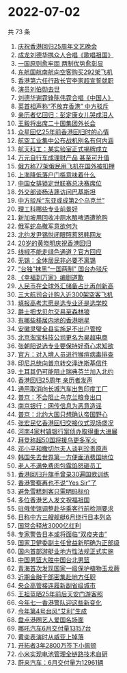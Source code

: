 # 2022-07-02

  共 73 条

  <!-- BEGIN -->
  <!-- 最后更新时间 Sat Jul 02 2022 07:35:15 GMT+0800 (China Standard Time) -->
  1. [庆祝香港回归25周年文艺晚会](https://www.toutiao.com/amos_land_page/?category_name=topic_innerflow&event_type=hot_board&log_pb=%7B%22category_name%22%3A%22topic_innerflow%22%2C%22cluster_type%22%3A%222%22%2C%22enter_from%22%3A%22click_category%22%2C%22entrance_hotspot%22%3A%22outside%22%2C%22event_type%22%3A%22hot_board%22%2C%22hot_board_cluster_id%22%3A%227115034932719648768%22%2C%22hot_board_impr_id%22%3A%2220220702005834010212172157264C9878%22%2C%22jump_page%22%3A%22hot_board_page%22%2C%22location%22%3A%22news_hot_card%22%2C%22page_location%22%3A%22hot_board_page%22%2C%22rank%22%3A%221%22%2C%22source%22%3A%22trending_tab%22%2C%22style_id%22%3A%2240132%22%2C%22title%22%3A%22%E5%BA%86%E7%A5%9D%E9%A6%99%E6%B8%AF%E5%9B%9E%E5%BD%9225%E5%91%A8%E5%B9%B4%E6%96%87%E8%89%BA%E6%99%9A%E4%BC%9A%22%7D&rank=1&style_id=40132&topic_id=7115034932719648768)
1. [成龙刘德华携众人合唱《歌唱祖国》](https://www.toutiao.com/amos_land_page/?category_name=topic_innerflow&event_type=hot_board&log_pb=%7B%22category_name%22%3A%22topic_innerflow%22%2C%22cluster_type%22%3A%225%22%2C%22enter_from%22%3A%22click_category%22%2C%22entrance_hotspot%22%3A%22outside%22%2C%22event_type%22%3A%22hot_board%22%2C%22hot_board_cluster_id%22%3A%227115396169194278432%22%2C%22hot_board_impr_id%22%3A%2220220702005834010212172157264C9878%22%2C%22jump_page%22%3A%22hot_board_page%22%2C%22location%22%3A%22news_hot_card%22%2C%22page_location%22%3A%22hot_board_page%22%2C%22rank%22%3A%224%22%2C%22source%22%3A%22trending_tab%22%2C%22style_id%22%3A%2240132%22%2C%22title%22%3A%22%E6%88%90%E9%BE%99%E5%88%98%E5%BE%B7%E5%8D%8E%E6%90%BA%E4%BC%97%E4%BA%BA%E5%90%88%E5%94%B1%E3%80%8A%E6%AD%8C%E5%94%B1%E7%A5%96%E5%9B%BD%E3%80%8B%22%7D&rank=4&style_id=40132&topic_id=7115396169194278432)
1. [一国原则愈牢固 两制优势愈彰显](https://www.toutiao.com/amos_land_page/?category_name=topic_innerflow&event_type=hot_board&log_pb=%7B%22category_name%22%3A%22topic_innerflow%22%2C%22cluster_type%22%3A%222%22%2C%22enter_from%22%3A%22click_category%22%2C%22entrance_hotspot%22%3A%22outside%22%2C%22event_type%22%3A%22hot_board%22%2C%22hot_board_cluster_id%22%3A%227115150961953210408%22%2C%22hot_board_impr_id%22%3A%2220220702005834010212172157264C9878%22%2C%22jump_page%22%3A%22hot_board_page%22%2C%22location%22%3A%22news_hot_card%22%2C%22page_location%22%3A%22hot_board_page%22%2C%22rank%22%3A%223%22%2C%22source%22%3A%22trending_tab%22%2C%22style_id%22%3A%2240132%22%2C%22title%22%3A%22%E4%B8%80%E5%9B%BD%E5%8E%9F%E5%88%99%E6%84%88%E7%89%A2%E5%9B%BA+%E4%B8%A4%E5%88%B6%E4%BC%98%E5%8A%BF%E6%84%88%E5%BD%B0%E6%98%BE%22%7D&rank=3&style_id=40132&topic_id=7115150961953210408)
1. [东航国航南航向空客购买292架飞机](https://www.toutiao.com/amos_land_page/?category_name=topic_innerflow&event_type=hot_board&log_pb=%7B%22category_name%22%3A%22topic_innerflow%22%2C%22cluster_type%22%3A%225%22%2C%22enter_from%22%3A%22click_category%22%2C%22entrance_hotspot%22%3A%22outside%22%2C%22event_type%22%3A%22hot_board%22%2C%22hot_board_cluster_id%22%3A%227115369539071643175%22%2C%22hot_board_impr_id%22%3A%2220220702005834010212172157264C9878%22%2C%22jump_page%22%3A%22hot_board_page%22%2C%22location%22%3A%22news_hot_card%22%2C%22page_location%22%3A%22hot_board_page%22%2C%22rank%22%3A%225%22%2C%22source%22%3A%22trending_tab%22%2C%22style_id%22%3A%2240132%22%2C%22title%22%3A%22%E4%B8%9C%E8%88%AA%E5%9B%BD%E8%88%AA%E5%8D%97%E8%88%AA%E5%90%91%E7%A9%BA%E5%AE%A2%E8%B4%AD%E4%B9%B0292%E6%9E%B6%E9%A3%9E%E6%9C%BA%22%7D&rank=5&style_id=40132&topic_id=7115369539071643175)
1. [香港第六任行政长官李家超宣誓就职](https://www.toutiao.com/amos_land_page/?category_name=topic_innerflow&event_type=hot_board&log_pb=%7B%22category_name%22%3A%22topic_innerflow%22%2C%22cluster_type%22%3A%222%22%2C%22enter_from%22%3A%22click_category%22%2C%22entrance_hotspot%22%3A%22outside%22%2C%22event_type%22%3A%22hot_board%22%2C%22hot_board_cluster_id%22%3A%227115222018865233933%22%2C%22hot_board_impr_id%22%3A%2220220702005834010212172157264C9878%22%2C%22jump_page%22%3A%22hot_board_page%22%2C%22location%22%3A%22news_hot_card%22%2C%22page_location%22%3A%22hot_board_page%22%2C%22rank%22%3A%222%22%2C%22source%22%3A%22trending_tab%22%2C%22style_id%22%3A%2240132%22%2C%22title%22%3A%22%E9%A6%99%E6%B8%AF%E7%AC%AC%E5%85%AD%E4%BB%BB%E8%A1%8C%E6%94%BF%E9%95%BF%E5%AE%98%E6%9D%8E%E5%AE%B6%E8%B6%85%E5%AE%A3%E8%AA%93%E5%B0%B1%E8%81%8C%22%7D&rank=2&style_id=40132&topic_id=7115222018865233933)
1. [演员刘伯勋去世](https://www.toutiao.com/amos_land_page/?category_name=topic_innerflow&event_type=hot_board&log_pb=%7B%22category_name%22%3A%22topic_innerflow%22%2C%22cluster_type%22%3A%220%22%2C%22enter_from%22%3A%22click_category%22%2C%22entrance_hotspot%22%3A%22outside%22%2C%22event_type%22%3A%22hot_board%22%2C%22hot_board_cluster_id%22%3A%227115398940693889038%22%2C%22hot_board_impr_id%22%3A%2220220702005834010212172157264C9878%22%2C%22jump_page%22%3A%22hot_board_page%22%2C%22location%22%3A%22news_hot_card%22%2C%22page_location%22%3A%22hot_board_page%22%2C%22rank%22%3A%227%22%2C%22source%22%3A%22trending_tab%22%2C%22style_id%22%3A%2240132%22%2C%22title%22%3A%22%E6%BC%94%E5%91%98%E5%88%98%E4%BC%AF%E5%8B%8B%E5%8E%BB%E4%B8%96%22%7D&rank=7&style_id=40132&topic_id=7115398940693889038)
1. [刘德华谢霆锋陈伟霆合唱《中国人》](https://www.toutiao.com/amos_land_page/?category_name=topic_innerflow&event_type=hot_board&log_pb=%7B%22category_name%22%3A%22topic_innerflow%22%2C%22cluster_type%22%3A%222%22%2C%22enter_from%22%3A%22click_category%22%2C%22entrance_hotspot%22%3A%22outside%22%2C%22event_type%22%3A%22hot_board%22%2C%22hot_board_cluster_id%22%3A%227115011692928434211%22%2C%22hot_board_impr_id%22%3A%2220220702005834010212172157264C9878%22%2C%22jump_page%22%3A%22hot_board_page%22%2C%22location%22%3A%22news_hot_card%22%2C%22page_location%22%3A%22hot_board_page%22%2C%22rank%22%3A%2211%22%2C%22source%22%3A%22trending_tab%22%2C%22style_id%22%3A%2240132%22%2C%22title%22%3A%22%E5%88%98%E5%BE%B7%E5%8D%8E%E8%B0%A2%E9%9C%86%E9%94%8B%E9%99%88%E4%BC%9F%E9%9C%86%E5%90%88%E5%94%B1%E3%80%8A%E4%B8%AD%E5%9B%BD%E4%BA%BA%E3%80%8B%22%7D&rank=11&style_id=40132&topic_id=7115011692928434211)
1. [英首相声称“不放弃香港” 中方驳斥](https://www.toutiao.com/amos_land_page/?category_name=topic_innerflow&event_type=hot_board&log_pb=%7B%22category_name%22%3A%22topic_innerflow%22%2C%22cluster_type%22%3A%225%22%2C%22enter_from%22%3A%22click_category%22%2C%22entrance_hotspot%22%3A%22outside%22%2C%22event_type%22%3A%22hot_board%22%2C%22hot_board_cluster_id%22%3A%227115315192291921412%22%2C%22hot_board_impr_id%22%3A%2220220702005834010212172157264C9878%22%2C%22jump_page%22%3A%22hot_board_page%22%2C%22location%22%3A%22news_hot_card%22%2C%22page_location%22%3A%22hot_board_page%22%2C%22rank%22%3A%226%22%2C%22source%22%3A%22trending_tab%22%2C%22style_id%22%3A%2240132%22%2C%22title%22%3A%22%E8%8B%B1%E9%A6%96%E7%9B%B8%E5%A3%B0%E7%A7%B0%E2%80%9C%E4%B8%8D%E6%94%BE%E5%BC%83%E9%A6%99%E6%B8%AF%E2%80%9D+%E4%B8%AD%E6%96%B9%E9%A9%B3%E6%96%A5%22%7D&rank=6&style_id=40132&topic_id=7115315192291921412)
1. [亲历者忆回归：彭定康女儿哭成泪人](https://www.toutiao.com/amos_land_page/?category_name=topic_innerflow&event_type=hot_board&log_pb=%7B%22category_name%22%3A%22topic_innerflow%22%2C%22cluster_type%22%3A%221%22%2C%22enter_from%22%3A%22click_category%22%2C%22entrance_hotspot%22%3A%22outside%22%2C%22event_type%22%3A%22hot_board%22%2C%22hot_board_cluster_id%22%3A%227114841257616080926%22%2C%22hot_board_impr_id%22%3A%2220220702005834010212172157264C9878%22%2C%22jump_page%22%3A%22hot_board_page%22%2C%22location%22%3A%22news_hot_card%22%2C%22page_location%22%3A%22hot_board_page%22%2C%22rank%22%3A%2219%22%2C%22source%22%3A%22trending_tab%22%2C%22style_id%22%3A%2240132%22%2C%22title%22%3A%22%E4%BA%B2%E5%8E%86%E8%80%85%E5%BF%86%E5%9B%9E%E5%BD%92%EF%BC%9A%E5%BD%AD%E5%AE%9A%E5%BA%B7%E5%A5%B3%E5%84%BF%E5%93%AD%E6%88%90%E6%B3%AA%E4%BA%BA%22%7D&rank=19&style_id=40132&topic_id=7114841257616080926)
1. [王毅将出席二十国集团外长会](https://www.toutiao.com/amos_land_page/?category_name=topic_innerflow&event_type=hot_board&log_pb=%7B%22category_name%22%3A%22topic_innerflow%22%2C%22cluster_type%22%3A%226%22%2C%22enter_from%22%3A%22click_category%22%2C%22entrance_hotspot%22%3A%22outside%22%2C%22event_type%22%3A%22hot_board%22%2C%22hot_board_cluster_id%22%3A%227115226260732641284%22%2C%22hot_board_impr_id%22%3A%2220220702013829010210025044144EBEAA%22%2C%22jump_page%22%3A%22hot_board_page%22%2C%22location%22%3A%22news_hot_card%22%2C%22page_location%22%3A%22hot_board_page%22%2C%22rank%22%3A%2243%22%2C%22source%22%3A%22trending_tab%22%2C%22style_id%22%3A%2240132%22%2C%22title%22%3A%22%E7%8E%8B%E6%AF%85%E5%B0%86%E5%87%BA%E5%B8%AD%E4%BA%8C%E5%8D%81%E5%9B%BD%E9%9B%86%E5%9B%A2%E5%A4%96%E9%95%BF%E4%BC%9A%22%7D&rank=43&style_id=40132&topic_id=7115226260732641284)
1. [众星回忆25年前香港回归时的心情](https://www.toutiao.com/amos_land_page/?category_name=topic_innerflow&event_type=hot_board&log_pb=%7B%22category_name%22%3A%22topic_innerflow%22%2C%22cluster_type%22%3A%222%22%2C%22enter_from%22%3A%22click_category%22%2C%22entrance_hotspot%22%3A%22outside%22%2C%22event_type%22%3A%22hot_board%22%2C%22hot_board_cluster_id%22%3A%227115033441715879966%22%2C%22hot_board_impr_id%22%3A%2220220702005834010212172157264C9878%22%2C%22jump_page%22%3A%22hot_board_page%22%2C%22location%22%3A%22news_hot_card%22%2C%22page_location%22%3A%22hot_board_page%22%2C%22rank%22%3A%2220%22%2C%22source%22%3A%22trending_tab%22%2C%22style_id%22%3A%2240132%22%2C%22title%22%3A%22%E4%BC%97%E6%98%9F%E5%9B%9E%E5%BF%8625%E5%B9%B4%E5%89%8D%E9%A6%99%E6%B8%AF%E5%9B%9E%E5%BD%92%E6%97%B6%E7%9A%84%E5%BF%83%E6%83%85%22%7D&rank=20&style_id=40132&topic_id=7115033441715879966)
1. [航空工业集中公布战机别名有何内涵](https://www.toutiao.com/amos_land_page/?category_name=topic_innerflow&event_type=hot_board&log_pb=%7B%22category_name%22%3A%22topic_innerflow%22%2C%22cluster_type%22%3A%221%22%2C%22enter_from%22%3A%22click_category%22%2C%22entrance_hotspot%22%3A%22outside%22%2C%22event_type%22%3A%22hot_board%22%2C%22hot_board_cluster_id%22%3A%227114484471067446797%22%2C%22hot_board_impr_id%22%3A%2220220702005834010212172157264C9878%22%2C%22jump_page%22%3A%22hot_board_page%22%2C%22location%22%3A%22news_hot_card%22%2C%22page_location%22%3A%22hot_board_page%22%2C%22rank%22%3A%2212%22%2C%22source%22%3A%22trending_tab%22%2C%22style_id%22%3A%2240132%22%2C%22title%22%3A%22%E8%88%AA%E7%A9%BA%E5%B7%A5%E4%B8%9A%E9%9B%86%E4%B8%AD%E5%85%AC%E5%B8%83%E6%88%98%E6%9C%BA%E5%88%AB%E5%90%8D%E6%9C%89%E4%BD%95%E5%86%85%E6%B6%B5%22%7D&rank=12&style_id=40132&topic_id=7114484471067446797)
1. [航天科工：某实验室正式揭牌成立](https://www.toutiao.com/amos_land_page/?category_name=topic_innerflow&event_type=hot_board&log_pb=%7B%22category_name%22%3A%22topic_innerflow%22%2C%22cluster_type%22%3A%228%22%2C%22enter_from%22%3A%22click_category%22%2C%22entrance_hotspot%22%3A%22outside%22%2C%22event_type%22%3A%22hot_board%22%2C%22hot_board_cluster_id%22%3A%227115405754290405408%22%2C%22hot_board_impr_id%22%3A%2220220702073514010210039032085C2B39%22%2C%22jump_page%22%3A%22hot_board_page%22%2C%22location%22%3A%22news_hot_card%22%2C%22page_location%22%3A%22hot_board_page%22%2C%22rank%22%3A%2213%22%2C%22source%22%3A%22trending_tab%22%2C%22style_id%22%3A%2240132%22%2C%22title%22%3A%22%E8%88%AA%E5%A4%A9%E7%A7%91%E5%B7%A5%EF%BC%9A%E6%9F%90%E5%AE%9E%E9%AA%8C%E5%AE%A4%E6%AD%A3%E5%BC%8F%E6%8F%AD%E7%89%8C%E6%88%90%E7%AB%8B%22%7D&rank=13&style_id=40132&topic_id=7115405754290405408)
1. [万元自行车成理财产品 甚至可升值](https://www.toutiao.com/amos_land_page/?category_name=topic_innerflow&event_type=hot_board&log_pb=%7B%22category_name%22%3A%22topic_innerflow%22%2C%22cluster_type%22%3A%220%22%2C%22enter_from%22%3A%22click_category%22%2C%22entrance_hotspot%22%3A%22outside%22%2C%22event_type%22%3A%22hot_board%22%2C%22hot_board_cluster_id%22%3A%227115322873064980518%22%2C%22hot_board_impr_id%22%3A%2220220702005834010212172157264C9878%22%2C%22jump_page%22%3A%22hot_board_page%22%2C%22location%22%3A%22news_hot_card%22%2C%22page_location%22%3A%22hot_board_page%22%2C%22rank%22%3A%2238%22%2C%22source%22%3A%22trending_tab%22%2C%22style_id%22%3A%2240132%22%2C%22title%22%3A%22%E4%B8%87%E5%85%83%E8%87%AA%E8%A1%8C%E8%BD%A6%E6%88%90%E7%90%86%E8%B4%A2%E4%BA%A7%E5%93%81+%E7%94%9A%E8%87%B3%E5%8F%AF%E5%8D%87%E5%80%BC%22%7D&rank=38&style_id=40132&topic_id=7115322873064980518)
1. [俄方称77架俄民用飞机在国外被扣押](https://www.toutiao.com/amos_land_page/?category_name=topic_innerflow&event_type=hot_board&log_pb=%7B%22category_name%22%3A%22topic_innerflow%22%2C%22cluster_type%22%3A%226%22%2C%22enter_from%22%3A%22click_category%22%2C%22entrance_hotspot%22%3A%22outside%22%2C%22event_type%22%3A%22hot_board%22%2C%22hot_board_cluster_id%22%3A%227115366304604946473%22%2C%22hot_board_impr_id%22%3A%2220220702005834010212172157264C9878%22%2C%22jump_page%22%3A%22hot_board_page%22%2C%22location%22%3A%22news_hot_card%22%2C%22page_location%22%3A%22hot_board_page%22%2C%22rank%22%3A%2236%22%2C%22source%22%3A%22trending_tab%22%2C%22style_id%22%3A%2240132%22%2C%22title%22%3A%22%E4%BF%84%E6%96%B9%E7%A7%B077%E6%9E%B6%E4%BF%84%E6%B0%91%E7%94%A8%E9%A3%9E%E6%9C%BA%E5%9C%A8%E5%9B%BD%E5%A4%96%E8%A2%AB%E6%89%A3%E6%8A%BC%22%7D&rank=36&style_id=40132&topic_id=7115366304604946473)
1. [上海降低落户门槛意味着什么](https://www.toutiao.com/amos_land_page/?category_name=topic_innerflow&event_type=hot_board&log_pb=%7B%22category_name%22%3A%22topic_innerflow%22%2C%22cluster_type%22%3A%221%22%2C%22enter_from%22%3A%22click_category%22%2C%22entrance_hotspot%22%3A%22outside%22%2C%22event_type%22%3A%22hot_board%22%2C%22hot_board_cluster_id%22%3A%227114484471067315725%22%2C%22hot_board_impr_id%22%3A%2220220702005834010212172157264C9878%22%2C%22jump_page%22%3A%22hot_board_page%22%2C%22location%22%3A%22news_hot_card%22%2C%22page_location%22%3A%22hot_board_page%22%2C%22rank%22%3A%2225%22%2C%22source%22%3A%22trending_tab%22%2C%22style_id%22%3A%2240132%22%2C%22title%22%3A%22%E4%B8%8A%E6%B5%B7%E9%99%8D%E4%BD%8E%E8%90%BD%E6%88%B7%E9%97%A8%E6%A7%9B%E6%84%8F%E5%91%B3%E7%9D%80%E4%BB%80%E4%B9%88%22%7D&rank=25&style_id=40132&topic_id=7114484471067315725)
1. [中国女排锁定世联赛总决赛席位](https://www.toutiao.com/amos_land_page/?category_name=topic_innerflow&event_type=hot_board&log_pb=%7B%22category_name%22%3A%22topic_innerflow%22%2C%22cluster_type%22%3A%220%22%2C%22enter_from%22%3A%22click_category%22%2C%22entrance_hotspot%22%3A%22outside%22%2C%22event_type%22%3A%22hot_board%22%2C%22hot_board_cluster_id%22%3A%227115257598840045581%22%2C%22hot_board_impr_id%22%3A%2220220702073514010210039032085C2B39%22%2C%22jump_page%22%3A%22hot_board_page%22%2C%22location%22%3A%22news_hot_card%22%2C%22page_location%22%3A%22hot_board_page%22%2C%22rank%22%3A%2217%22%2C%22source%22%3A%22trending_tab%22%2C%22style_id%22%3A%2240132%22%2C%22title%22%3A%22%E4%B8%AD%E5%9B%BD%E5%A5%B3%E6%8E%92%E9%94%81%E5%AE%9A%E4%B8%96%E8%81%94%E8%B5%9B%E6%80%BB%E5%86%B3%E8%B5%9B%E5%B8%AD%E4%BD%8D%22%7D&rank=17&style_id=40132&topic_id=7115257598840045581)
1. [外交部谈杨洁篪访问巴基斯坦](https://www.toutiao.com/amos_land_page/?category_name=topic_innerflow&event_type=hot_board&log_pb=%7B%22category_name%22%3A%22topic_innerflow%22%2C%22cluster_type%22%3A%226%22%2C%22enter_from%22%3A%22click_category%22%2C%22entrance_hotspot%22%3A%22outside%22%2C%22event_type%22%3A%22hot_board%22%2C%22hot_board_cluster_id%22%3A%227115322640793305103%22%2C%22hot_board_impr_id%22%3A%22202207020243180101310570922262769A%22%2C%22jump_page%22%3A%22hot_board_page%22%2C%22location%22%3A%22news_hot_card%22%2C%22page_location%22%3A%22hot_board_page%22%2C%22rank%22%3A%2219%22%2C%22source%22%3A%22trending_tab%22%2C%22style_id%22%3A%2240132%22%2C%22title%22%3A%22%E5%A4%96%E4%BA%A4%E9%83%A8%E8%B0%88%E6%9D%A8%E6%B4%81%E7%AF%AA%E8%AE%BF%E9%97%AE%E5%B7%B4%E5%9F%BA%E6%96%AF%E5%9D%A6%22%7D&rank=19&style_id=40132&topic_id=7115322640793305103)
1. [中方驳斥“东亚或成第2个乌克兰”](https://www.toutiao.com/amos_land_page/?category_name=topic_innerflow&event_type=hot_board&log_pb=%7B%22category_name%22%3A%22topic_innerflow%22%2C%22cluster_type%22%3A%225%22%2C%22enter_from%22%3A%22click_category%22%2C%22entrance_hotspot%22%3A%22outside%22%2C%22event_type%22%3A%22hot_board%22%2C%22hot_board_cluster_id%22%3A%227115316798894902798%22%2C%22hot_board_impr_id%22%3A%2220220702005834010212172157264C9878%22%2C%22jump_page%22%3A%22hot_board_page%22%2C%22location%22%3A%22news_hot_card%22%2C%22page_location%22%3A%22hot_board_page%22%2C%22rank%22%3A%2218%22%2C%22source%22%3A%22trending_tab%22%2C%22style_id%22%3A%2240132%22%2C%22title%22%3A%22%E4%B8%AD%E6%96%B9%E9%A9%B3%E6%96%A5%E2%80%9C%E4%B8%9C%E4%BA%9A%E6%88%96%E6%88%90%E7%AC%AC2%E4%B8%AA%E4%B9%8C%E5%85%8B%E5%85%B0%E2%80%9D%22%7D&rank=18&style_id=40132&topic_id=7115316798894902798)
1. [理工科哪些专业前景好](https://www.toutiao.com/amos_land_page/?category_name=topic_innerflow&event_type=hot_board&log_pb=%7B%22category_name%22%3A%22topic_innerflow%22%2C%22cluster_type%22%3A%221%22%2C%22enter_from%22%3A%22click_category%22%2C%22entrance_hotspot%22%3A%22outside%22%2C%22event_type%22%3A%22hot_board%22%2C%22hot_board_cluster_id%22%3A%227114813692159459369%22%2C%22hot_board_impr_id%22%3A%2220220702005834010212172157264C9878%22%2C%22jump_page%22%3A%22hot_board_page%22%2C%22location%22%3A%22news_hot_card%22%2C%22page_location%22%3A%22hot_board_page%22%2C%22rank%22%3A%2239%22%2C%22source%22%3A%22trending_tab%22%2C%22style_id%22%3A%2240132%22%2C%22title%22%3A%22%E7%90%86%E5%B7%A5%E7%A7%91%E5%93%AA%E4%BA%9B%E4%B8%93%E4%B8%9A%E5%89%8D%E6%99%AF%E5%A5%BD%22%7D&rank=39&style_id=40132&topic_id=7114813692159459369)
1. [新加坡用回收冲厕水酿啤酒遭抢购](https://www.toutiao.com/amos_land_page/?category_name=topic_innerflow&event_type=hot_board&log_pb=%7B%22category_name%22%3A%22topic_innerflow%22%2C%22cluster_type%22%3A%221%22%2C%22enter_from%22%3A%22click_category%22%2C%22entrance_hotspot%22%3A%22outside%22%2C%22event_type%22%3A%22hot_board%22%2C%22hot_board_cluster_id%22%3A%227114848049591124008%22%2C%22hot_board_impr_id%22%3A%2220220702005834010212172157264C9878%22%2C%22jump_page%22%3A%22hot_board_page%22%2C%22location%22%3A%22news_hot_card%22%2C%22page_location%22%3A%22hot_board_page%22%2C%22rank%22%3A%2221%22%2C%22source%22%3A%22trending_tab%22%2C%22style_id%22%3A%2240132%22%2C%22title%22%3A%22%E6%96%B0%E5%8A%A0%E5%9D%A1%E7%94%A8%E5%9B%9E%E6%94%B6%E5%86%B2%E5%8E%95%E6%B0%B4%E9%85%BF%E5%95%A4%E9%85%92%E9%81%AD%E6%8A%A2%E8%B4%AD%22%7D&rank=21&style_id=40132&topic_id=7114848049591124008)
1. [俄军蛇岛撤军意欲何为](https://www.toutiao.com/amos_land_page/?category_name=topic_innerflow&event_type=hot_board&log_pb=%7B%22category_name%22%3A%22topic_innerflow%22%2C%22cluster_type%22%3A%226%22%2C%22enter_from%22%3A%22click_category%22%2C%22entrance_hotspot%22%3A%22outside%22%2C%22event_type%22%3A%22hot_board%22%2C%22hot_board_cluster_id%22%3A%227114794238767792132%22%2C%22hot_board_impr_id%22%3A%2220220702005834010212172157264C9878%22%2C%22jump_page%22%3A%22hot_board_page%22%2C%22location%22%3A%22news_hot_card%22%2C%22page_location%22%3A%22hot_board_page%22%2C%22rank%22%3A%2223%22%2C%22source%22%3A%22trending_tab%22%2C%22style_id%22%3A%2240132%22%2C%22title%22%3A%22%E4%BF%84%E5%86%9B%E8%9B%87%E5%B2%9B%E6%92%A4%E5%86%9B%E6%84%8F%E6%AC%B2%E4%BD%95%E4%B8%BA%22%7D&rank=23&style_id=40132&topic_id=7114794238767792132)
1. [北约发尹锡悦闭眼照惹怒韩网友](https://www.toutiao.com/amos_land_page/?category_name=topic_innerflow&event_type=hot_board&log_pb=%7B%22category_name%22%3A%22topic_innerflow%22%2C%22cluster_type%22%3A%226%22%2C%22enter_from%22%3A%22click_category%22%2C%22entrance_hotspot%22%3A%22outside%22%2C%22event_type%22%3A%22hot_board%22%2C%22hot_board_cluster_id%22%3A%227114872381985783815%22%2C%22hot_board_impr_id%22%3A%2220220702005834010212172157264C9878%22%2C%22jump_page%22%3A%22hot_board_page%22%2C%22location%22%3A%22news_hot_card%22%2C%22page_location%22%3A%22hot_board_page%22%2C%22rank%22%3A%2224%22%2C%22source%22%3A%22trending_tab%22%2C%22style_id%22%3A%2240132%22%2C%22title%22%3A%22%E5%8C%97%E7%BA%A6%E5%8F%91%E5%B0%B9%E9%94%A1%E6%82%A6%E9%97%AD%E7%9C%BC%E7%85%A7%E6%83%B9%E6%80%92%E9%9F%A9%E7%BD%91%E5%8F%8B%22%7D&rank=24&style_id=40132&topic_id=7114872381985783815)
1. [20岁的黄晓明庆祝香港回归](https://www.toutiao.com/amos_land_page/?category_name=topic_innerflow&event_type=hot_board&log_pb=%7B%22category_name%22%3A%22topic_innerflow%22%2C%22cluster_type%22%3A%222%22%2C%22enter_from%22%3A%22click_category%22%2C%22entrance_hotspot%22%3A%22outside%22%2C%22event_type%22%3A%22hot_board%22%2C%22hot_board_cluster_id%22%3A%227114873902039302184%22%2C%22hot_board_impr_id%22%3A%2220220702005834010212172157264C9878%22%2C%22jump_page%22%3A%22hot_board_page%22%2C%22location%22%3A%22news_hot_card%22%2C%22page_location%22%3A%22hot_board_page%22%2C%22rank%22%3A%2222%22%2C%22source%22%3A%22trending_tab%22%2C%22style_id%22%3A%2240132%22%2C%22title%22%3A%2220%E5%B2%81%E7%9A%84%E9%BB%84%E6%99%93%E6%98%8E%E5%BA%86%E7%A5%9D%E9%A6%99%E6%B8%AF%E5%9B%9E%E5%BD%92%22%7D&rank=22&style_id=40132&topic_id=7114873902039302184)
1. [线椒不能走绿色通道？官方回应](https://www.toutiao.com/amos_land_page/?category_name=topic_innerflow&event_type=hot_board&log_pb=%7B%22category_name%22%3A%22topic_innerflow%22%2C%22cluster_type%22%3A%220%22%2C%22enter_from%22%3A%22click_category%22%2C%22entrance_hotspot%22%3A%22outside%22%2C%22event_type%22%3A%22hot_board%22%2C%22hot_board_cluster_id%22%3A%227115059501593526310%22%2C%22hot_board_impr_id%22%3A%2220220702005834010212172157264C9878%22%2C%22jump_page%22%3A%22hot_board_page%22%2C%22location%22%3A%22news_hot_card%22%2C%22page_location%22%3A%22hot_board_page%22%2C%22rank%22%3A%2237%22%2C%22source%22%3A%22trending_tab%22%2C%22style_id%22%3A%2240132%22%2C%22title%22%3A%22%E7%BA%BF%E6%A4%92%E4%B8%8D%E8%83%BD%E8%B5%B0%E7%BB%BF%E8%89%B2%E9%80%9A%E9%81%93%EF%BC%9F%E5%AE%98%E6%96%B9%E5%9B%9E%E5%BA%94%22%7D&rank=37&style_id=40132&topic_id=7115059501593526310)
1. [无锡：全体居民非必要不离锡](https://www.toutiao.com/amos_land_page/?category_name=topic_innerflow&event_type=hot_board&log_pb=%7B%22category_name%22%3A%22topic_innerflow%22%2C%22cluster_type%22%3A%222%22%2C%22enter_from%22%3A%22click_category%22%2C%22entrance_hotspot%22%3A%22outside%22%2C%22event_type%22%3A%22hot_board%22%2C%22hot_board_cluster_id%22%3A%227114904549743132672%22%2C%22hot_board_impr_id%22%3A%2220220702005834010212172157264C9878%22%2C%22jump_page%22%3A%22hot_board_page%22%2C%22location%22%3A%22news_hot_card%22%2C%22page_location%22%3A%22hot_board_page%22%2C%22rank%22%3A%2232%22%2C%22source%22%3A%22trending_tab%22%2C%22style_id%22%3A%2240132%22%2C%22title%22%3A%22%E6%97%A0%E9%94%A1%EF%BC%9A%E5%85%A8%E4%BD%93%E5%B1%85%E6%B0%91%E9%9D%9E%E5%BF%85%E8%A6%81%E4%B8%8D%E7%A6%BB%E9%94%A1%22%7D&rank=32&style_id=40132&topic_id=7114904549743132672)
1. [“台独”抹黑“一国两制” 国台办驳斥](https://www.toutiao.com/amos_land_page/?category_name=topic_innerflow&event_type=hot_board&log_pb=%7B%22category_name%22%3A%22topic_innerflow%22%2C%22cluster_type%22%3A%225%22%2C%22enter_from%22%3A%22click_category%22%2C%22entrance_hotspot%22%3A%22outside%22%2C%22event_type%22%3A%22hot_board%22%2C%22hot_board_cluster_id%22%3A%227115361350754242059%22%2C%22hot_board_impr_id%22%3A%2220220702005834010212172157264C9878%22%2C%22jump_page%22%3A%22hot_board_page%22%2C%22location%22%3A%22news_hot_card%22%2C%22page_location%22%3A%22hot_board_page%22%2C%22rank%22%3A%2227%22%2C%22source%22%3A%22trending_tab%22%2C%22style_id%22%3A%2240132%22%2C%22title%22%3A%22%E2%80%9C%E5%8F%B0%E7%8B%AC%E2%80%9D%E6%8A%B9%E9%BB%91%E2%80%9C%E4%B8%80%E5%9B%BD%E4%B8%A4%E5%88%B6%E2%80%9D+%E5%9B%BD%E5%8F%B0%E5%8A%9E%E9%A9%B3%E6%96%A5%22%7D&rank=27&style_id=40132&topic_id=7115361350754242059)
1. [《幸福到万家》编剧道歉](https://www.toutiao.com/amos_land_page/?category_name=topic_innerflow&event_type=hot_board&log_pb=%7B%22category_name%22%3A%22topic_innerflow%22%2C%22cluster_type%22%3A%222%22%2C%22enter_from%22%3A%22click_category%22%2C%22entrance_hotspot%22%3A%22outside%22%2C%22event_type%22%3A%22hot_board%22%2C%22hot_board_cluster_id%22%3A%227115232373091860514%22%2C%22hot_board_impr_id%22%3A%22202207020243180101310570922262769A%22%2C%22jump_page%22%3A%22hot_board_page%22%2C%22location%22%3A%22news_hot_card%22%2C%22page_location%22%3A%22hot_board_page%22%2C%22rank%22%3A%2245%22%2C%22source%22%3A%22trending_tab%22%2C%22style_id%22%3A%2240132%22%2C%22title%22%3A%22%E3%80%8A%E5%B9%B8%E7%A6%8F%E5%88%B0%E4%B8%87%E5%AE%B6%E3%80%8B%E7%BC%96%E5%89%A7%E9%81%93%E6%AD%89%22%7D&rank=45&style_id=40132&topic_id=7115232373091860514)
1. [人民币在全球外汇储备占比再创新高](https://www.toutiao.com/amos_land_page/?category_name=topic_innerflow&event_type=hot_board&log_pb=%7B%22category_name%22%3A%22topic_innerflow%22%2C%22cluster_type%22%3A%226%22%2C%22enter_from%22%3A%22click_category%22%2C%22entrance_hotspot%22%3A%22outside%22%2C%22event_type%22%3A%22hot_board%22%2C%22hot_board_cluster_id%22%3A%227115189600636633122%22%2C%22hot_board_impr_id%22%3A%2220220702005834010212172157264C9878%22%2C%22jump_page%22%3A%22hot_board_page%22%2C%22location%22%3A%22news_hot_card%22%2C%22page_location%22%3A%22hot_board_page%22%2C%22rank%22%3A%2228%22%2C%22source%22%3A%22trending_tab%22%2C%22style_id%22%3A%2240132%22%2C%22title%22%3A%22%E4%BA%BA%E6%B0%91%E5%B8%81%E5%9C%A8%E5%85%A8%E7%90%83%E5%A4%96%E6%B1%87%E5%82%A8%E5%A4%87%E5%8D%A0%E6%AF%94%E5%86%8D%E5%88%9B%E6%96%B0%E9%AB%98%22%7D&rank=28&style_id=40132&topic_id=7115189600636633122)
1. [三大航司合计购入近300架空客飞机](https://www.toutiao.com/amos_land_page/?category_name=topic_innerflow&event_type=hot_board&log_pb=%7B%22category_name%22%3A%22topic_innerflow%22%2C%22cluster_type%22%3A%220%22%2C%22enter_from%22%3A%22click_category%22%2C%22entrance_hotspot%22%3A%22outside%22%2C%22event_type%22%3A%22hot_board%22%2C%22hot_board_cluster_id%22%3A%227115388790155247652%22%2C%22hot_board_impr_id%22%3A%2220220702073514010210039032085C2B39%22%2C%22jump_page%22%3A%22hot_board_page%22%2C%22location%22%3A%22news_hot_card%22%2C%22page_location%22%3A%22hot_board_page%22%2C%22rank%22%3A%2230%22%2C%22source%22%3A%22trending_tab%22%2C%22style_id%22%3A%2240132%22%2C%22title%22%3A%22%E4%B8%89%E5%A4%A7%E8%88%AA%E5%8F%B8%E5%90%88%E8%AE%A1%E8%B4%AD%E5%85%A5%E8%BF%91300%E6%9E%B6%E7%A9%BA%E5%AE%A2%E9%A3%9E%E6%9C%BA%22%7D&rank=30&style_id=40132&topic_id=7115388790155247652)
1. [填报高考志愿是选专业还是选学校](https://www.toutiao.com/amos_land_page/?category_name=topic_innerflow&event_type=hot_board&log_pb=%7B%22category_name%22%3A%22topic_innerflow%22%2C%22cluster_type%22%3A%221%22%2C%22enter_from%22%3A%22click_category%22%2C%22entrance_hotspot%22%3A%22outside%22%2C%22event_type%22%3A%22hot_board%22%2C%22hot_board_cluster_id%22%3A%227114855299541893153%22%2C%22hot_board_impr_id%22%3A%2220220702005834010212172157264C9878%22%2C%22jump_page%22%3A%22hot_board_page%22%2C%22location%22%3A%22news_hot_card%22%2C%22page_location%22%3A%22hot_board_page%22%2C%22rank%22%3A%2249%22%2C%22source%22%3A%22trending_tab%22%2C%22style_id%22%3A%2240132%22%2C%22title%22%3A%22%E5%A1%AB%E6%8A%A5%E9%AB%98%E8%80%83%E5%BF%97%E6%84%BF%E6%98%AF%E9%80%89%E4%B8%93%E4%B8%9A%E8%BF%98%E6%98%AF%E9%80%89%E5%AD%A6%E6%A0%A1%22%7D&rank=49&style_id=40132&topic_id=7114855299541893153)
1. [爵士把戈贝尔交易至森林狼](https://www.toutiao.com/amos_land_page/?category_name=topic_innerflow&event_type=hot_board&log_pb=%7B%22category_name%22%3A%22topic_innerflow%22%2C%22cluster_type%22%3A%220%22%2C%22enter_from%22%3A%22click_category%22%2C%22entrance_hotspot%22%3A%22outside%22%2C%22event_type%22%3A%22hot_board%22%2C%22hot_board_cluster_id%22%3A%227115491910810075136%22%2C%22hot_board_impr_id%22%3A%2220220702073514010210039032085C2B39%22%2C%22jump_page%22%3A%22hot_board_page%22%2C%22location%22%3A%22news_hot_card%22%2C%22page_location%22%3A%22hot_board_page%22%2C%22rank%22%3A%2232%22%2C%22source%22%3A%22trending_tab%22%2C%22style_id%22%3A%2240132%22%2C%22title%22%3A%22%E7%88%B5%E5%A3%AB%E6%8A%8A%E6%88%88%E8%B4%9D%E5%B0%94%E4%BA%A4%E6%98%93%E8%87%B3%E6%A3%AE%E6%9E%97%E7%8B%BC%22%7D&rank=32&style_id=40132&topic_id=7115491910810075136)
1. [有哪些移居内地的香港明星](https://www.toutiao.com/amos_land_page/?category_name=topic_innerflow&event_type=hot_board&log_pb=%7B%22category_name%22%3A%22topic_innerflow%22%2C%22cluster_type%22%3A%222%22%2C%22enter_from%22%3A%22click_category%22%2C%22entrance_hotspot%22%3A%22outside%22%2C%22event_type%22%3A%22hot_board%22%2C%22hot_board_cluster_id%22%3A%227114964004333682723%22%2C%22hot_board_impr_id%22%3A%2220220702005834010212172157264C9878%22%2C%22jump_page%22%3A%22hot_board_page%22%2C%22location%22%3A%22news_hot_card%22%2C%22page_location%22%3A%22hot_board_page%22%2C%22rank%22%3A%2240%22%2C%22source%22%3A%22trending_tab%22%2C%22style_id%22%3A%2240132%22%2C%22title%22%3A%22%E6%9C%89%E5%93%AA%E4%BA%9B%E7%A7%BB%E5%B1%85%E5%86%85%E5%9C%B0%E7%9A%84%E9%A6%99%E6%B8%AF%E6%98%8E%E6%98%9F%22%7D&rank=40&style_id=40132&topic_id=7114964004333682723)
1. [安徽灵璧全县实施足不出户管控](https://www.toutiao.com/amos_land_page/?category_name=topic_innerflow&event_type=hot_board&log_pb=%7B%22category_name%22%3A%22topic_innerflow%22%2C%22cluster_type%22%3A%229%22%2C%22enter_from%22%3A%22click_category%22%2C%22entrance_hotspot%22%3A%22outside%22%2C%22event_type%22%3A%22hot_board%22%2C%22hot_board_cluster_id%22%3A%227115338217024389132%22%2C%22hot_board_impr_id%22%3A%2220220702005834010212172157264C9878%22%2C%22jump_page%22%3A%22hot_board_page%22%2C%22location%22%3A%22news_hot_card%22%2C%22page_location%22%3A%22hot_board_page%22%2C%22rank%22%3A%2242%22%2C%22source%22%3A%22trending_tab%22%2C%22style_id%22%3A%2240132%22%2C%22title%22%3A%22%E5%AE%89%E5%BE%BD%E7%81%B5%E7%92%A7%E5%85%A8%E5%8E%BF%E5%AE%9E%E6%96%BD%E8%B6%B3%E4%B8%8D%E5%87%BA%E6%88%B7%E7%AE%A1%E6%8E%A7%22%7D&rank=42&style_id=40132&topic_id=7115338217024389132)
1. [北京淘宝科技公司更名为昊超电商](https://www.toutiao.com/amos_land_page/?category_name=topic_innerflow&event_type=hot_board&log_pb=%7B%22category_name%22%3A%22topic_innerflow%22%2C%22cluster_type%22%3A%220%22%2C%22enter_from%22%3A%22click_category%22%2C%22entrance_hotspot%22%3A%22outside%22%2C%22event_type%22%3A%22hot_board%22%2C%22hot_board_cluster_id%22%3A%227115217020920496128%22%2C%22hot_board_impr_id%22%3A%2220220702013829010210025044144EBEAA%22%2C%22jump_page%22%3A%22hot_board_page%22%2C%22location%22%3A%22news_hot_card%22%2C%22page_location%22%3A%22hot_board_page%22%2C%22rank%22%3A%2218%22%2C%22source%22%3A%22trending_tab%22%2C%22style_id%22%3A%2240132%22%2C%22title%22%3A%22%E5%8C%97%E4%BA%AC%E6%B7%98%E5%AE%9D%E7%A7%91%E6%8A%80%E5%85%AC%E5%8F%B8%E6%9B%B4%E5%90%8D%E4%B8%BA%E6%98%8A%E8%B6%85%E7%94%B5%E5%95%86%22%7D&rank=18&style_id=40132&topic_id=7115217020920496128)
1. [张朝阳说选专业要保持好奇心求知欲](https://www.toutiao.com/amos_land_page/?category_name=topic_innerflow&event_type=hot_board&log_pb=%7B%22category_name%22%3A%22topic_innerflow%22%2C%22cluster_type%22%3A%221%22%2C%22enter_from%22%3A%22click_category%22%2C%22entrance_hotspot%22%3A%22outside%22%2C%22event_type%22%3A%22hot_board%22%2C%22hot_board_cluster_id%22%3A%227114638439818989069%22%2C%22hot_board_impr_id%22%3A%2220220702005834010212172157264C9878%22%2C%22jump_page%22%3A%22hot_board_page%22%2C%22location%22%3A%22news_hot_card%22%2C%22page_location%22%3A%22hot_board_page%22%2C%22rank%22%3A%2244%22%2C%22source%22%3A%22trending_tab%22%2C%22style_id%22%3A%2240132%22%2C%22title%22%3A%22%E5%BC%A0%E6%9C%9D%E9%98%B3%E8%AF%B4%E9%80%89%E4%B8%93%E4%B8%9A%E8%A6%81%E4%BF%9D%E6%8C%81%E5%A5%BD%E5%A5%87%E5%BF%83%E6%B1%82%E7%9F%A5%E6%AC%B2%22%7D&rank=44&style_id=40132&topic_id=7114638439818989069)
1. [官方：对入境人员进行猴痘病毒排查](https://www.toutiao.com/amos_land_page/?category_name=topic_innerflow&event_type=hot_board&log_pb=%7B%22category_name%22%3A%22topic_innerflow%22%2C%22cluster_type%22%3A%222%22%2C%22enter_from%22%3A%22click_category%22%2C%22entrance_hotspot%22%3A%22outside%22%2C%22event_type%22%3A%22hot_board%22%2C%22hot_board_cluster_id%22%3A%227114618760270499365%22%2C%22hot_board_impr_id%22%3A%2220220702073514010210039032085C2B39%22%2C%22jump_page%22%3A%22hot_board_page%22%2C%22location%22%3A%22news_hot_card%22%2C%22page_location%22%3A%22hot_board_page%22%2C%22rank%22%3A%2237%22%2C%22source%22%3A%22trending_tab%22%2C%22style_id%22%3A%2240132%22%2C%22title%22%3A%22%E5%AE%98%E6%96%B9%EF%BC%9A%E5%AF%B9%E5%85%A5%E5%A2%83%E4%BA%BA%E5%91%98%E8%BF%9B%E8%A1%8C%E7%8C%B4%E7%97%98%E7%97%85%E6%AF%92%E6%8E%92%E6%9F%A5%22%7D&rank=37&style_id=40132&topic_id=7114618760270499365)
1. [印尼总统向普京转交泽连斯基信件](https://www.toutiao.com/amos_land_page/?category_name=topic_innerflow&event_type=hot_board&log_pb=%7B%22category_name%22%3A%22topic_innerflow%22%2C%22cluster_type%22%3A%226%22%2C%22enter_from%22%3A%22click_category%22%2C%22entrance_hotspot%22%3A%22outside%22%2C%22event_type%22%3A%22hot_board%22%2C%22hot_board_cluster_id%22%3A%227115197349063819268%22%2C%22hot_board_impr_id%22%3A%2220220702005834010212172157264C9878%22%2C%22jump_page%22%3A%22hot_board_page%22%2C%22location%22%3A%22news_hot_card%22%2C%22page_location%22%3A%22hot_board_page%22%2C%22rank%22%3A%2226%22%2C%22source%22%3A%22trending_tab%22%2C%22style_id%22%3A%2240132%22%2C%22title%22%3A%22%E5%8D%B0%E5%B0%BC%E6%80%BB%E7%BB%9F%E5%90%91%E6%99%AE%E4%BA%AC%E8%BD%AC%E4%BA%A4%E6%B3%BD%E8%BF%9E%E6%96%AF%E5%9F%BA%E4%BF%A1%E4%BB%B6%22%7D&rank=26&style_id=40132&topic_id=7115197349063819268)
1. [土耳其仍可能阻止瑞典芬兰加入北约](https://www.toutiao.com/amos_land_page/?category_name=topic_innerflow&event_type=hot_board&log_pb=%7B%22category_name%22%3A%22topic_innerflow%22%2C%22cluster_type%22%3A%226%22%2C%22enter_from%22%3A%22click_category%22%2C%22entrance_hotspot%22%3A%22outside%22%2C%22event_type%22%3A%22hot_board%22%2C%22hot_board_cluster_id%22%3A%227115285413081645060%22%2C%22hot_board_impr_id%22%3A%2220220702013829010210025044144EBEAA%22%2C%22jump_page%22%3A%22hot_board_page%22%2C%22location%22%3A%22news_hot_card%22%2C%22page_location%22%3A%22hot_board_page%22%2C%22rank%22%3A%2246%22%2C%22source%22%3A%22trending_tab%22%2C%22style_id%22%3A%2240132%22%2C%22title%22%3A%22%E5%9C%9F%E8%80%B3%E5%85%B6%E4%BB%8D%E5%8F%AF%E8%83%BD%E9%98%BB%E6%AD%A2%E7%91%9E%E5%85%B8%E8%8A%AC%E5%85%B0%E5%8A%A0%E5%85%A5%E5%8C%97%E7%BA%A6%22%7D&rank=46&style_id=40132&topic_id=7115285413081645060)
1. [香港回归25周年 亲历者发声](https://www.toutiao.com/amos_land_page/?category_name=topic_innerflow&event_type=hot_board&log_pb=%7B%22category_name%22%3A%22topic_innerflow%22%2C%22cluster_type%22%3A%221%22%2C%22enter_from%22%3A%22click_category%22%2C%22entrance_hotspot%22%3A%22outside%22%2C%22event_type%22%3A%22hot_board%22%2C%22hot_board_cluster_id%22%3A%227114874459181285409%22%2C%22hot_board_impr_id%22%3A%2220220702005834010212172157264C9878%22%2C%22jump_page%22%3A%22hot_board_page%22%2C%22location%22%3A%22news_hot_card%22%2C%22page_location%22%3A%22hot_board_page%22%2C%22rank%22%3A%2229%22%2C%22source%22%3A%22trending_tab%22%2C%22style_id%22%3A%2240132%22%2C%22title%22%3A%22%E9%A6%99%E6%B8%AF%E5%9B%9E%E5%BD%9225%E5%91%A8%E5%B9%B4+%E4%BA%B2%E5%8E%86%E8%80%85%E5%8F%91%E5%A3%B0%22%7D&rank=29&style_id=40132&topic_id=7114874459181285409)
1. [通用取消向长城汽车出售印度工厂](https://www.toutiao.com/amos_land_page/?category_name=topic_innerflow&event_type=hot_board&log_pb=%7B%22category_name%22%3A%22topic_innerflow%22%2C%22cluster_type%22%3A%220%22%2C%22enter_from%22%3A%22click_category%22%2C%22entrance_hotspot%22%3A%22outside%22%2C%22event_type%22%3A%22hot_board%22%2C%22hot_board_cluster_id%22%3A%227115246510249345060%22%2C%22hot_board_impr_id%22%3A%2220220702005834010212172157264C9878%22%2C%22jump_page%22%3A%22hot_board_page%22%2C%22location%22%3A%22news_hot_card%22%2C%22page_location%22%3A%22hot_board_page%22%2C%22rank%22%3A%2217%22%2C%22source%22%3A%22trending_tab%22%2C%22style_id%22%3A%2240132%22%2C%22title%22%3A%22%E9%80%9A%E7%94%A8%E5%8F%96%E6%B6%88%E5%90%91%E9%95%BF%E5%9F%8E%E6%B1%BD%E8%BD%A6%E5%87%BA%E5%94%AE%E5%8D%B0%E5%BA%A6%E5%B7%A5%E5%8E%82%22%7D&rank=17&style_id=40132&topic_id=7115246510249345060)
1. [普京：不会阻止乌克兰粮食出口](https://www.toutiao.com/amos_land_page/?category_name=topic_innerflow&event_type=hot_board&log_pb=%7B%22category_name%22%3A%22topic_innerflow%22%2C%22cluster_type%22%3A%226%22%2C%22enter_from%22%3A%22click_category%22%2C%22entrance_hotspot%22%3A%22outside%22%2C%22event_type%22%3A%22hot_board%22%2C%22hot_board_cluster_id%22%3A%227115151645968695307%22%2C%22hot_board_impr_id%22%3A%2220220702073514010210039032085C2B39%22%2C%22jump_page%22%3A%22hot_board_page%22%2C%22location%22%3A%22news_hot_card%22%2C%22page_location%22%3A%22hot_board_page%22%2C%22rank%22%3A%2242%22%2C%22source%22%3A%22trending_tab%22%2C%22style_id%22%3A%2240132%22%2C%22title%22%3A%22%E6%99%AE%E4%BA%AC%EF%BC%9A%E4%B8%8D%E4%BC%9A%E9%98%BB%E6%AD%A2%E4%B9%8C%E5%85%8B%E5%85%B0%E7%B2%AE%E9%A3%9F%E5%87%BA%E5%8F%A3%22%7D&rank=42&style_id=40132&topic_id=7115151645968695307)
1. [南京银行：网传信息为恶意造谣](https://www.toutiao.com/amos_land_page/?category_name=topic_innerflow&event_type=hot_board&log_pb=%7B%22category_name%22%3A%22topic_innerflow%22%2C%22cluster_type%22%3A%225%22%2C%22enter_from%22%3A%22click_category%22%2C%22entrance_hotspot%22%3A%22outside%22%2C%22event_type%22%3A%22hot_board%22%2C%22hot_board_cluster_id%22%3A%227115394582090616334%22%2C%22hot_board_impr_id%22%3A%2220220702005834010212172157264C9878%22%2C%22jump_page%22%3A%22hot_board_page%22%2C%22location%22%3A%22news_hot_card%22%2C%22page_location%22%3A%22hot_board_page%22%2C%22rank%22%3A%2231%22%2C%22source%22%3A%22trending_tab%22%2C%22style_id%22%3A%2240132%22%2C%22title%22%3A%22%E5%8D%97%E4%BA%AC%E9%93%B6%E8%A1%8C%EF%BC%9A%E7%BD%91%E4%BC%A0%E4%BF%A1%E6%81%AF%E4%B8%BA%E6%81%B6%E6%84%8F%E9%80%A0%E8%B0%A3%22%7D&rank=31&style_id=40132&topic_id=7115394582090616334)
1. [普京：北约大国只想确认帝国野心](https://www.toutiao.com/amos_land_page/?category_name=topic_innerflow&event_type=hot_board&log_pb=%7B%22category_name%22%3A%22topic_innerflow%22%2C%22cluster_type%22%3A%226%22%2C%22enter_from%22%3A%22click_category%22%2C%22entrance_hotspot%22%3A%22outside%22%2C%22event_type%22%3A%22hot_board%22%2C%22hot_board_cluster_id%22%3A%227114862118813302798%22%2C%22hot_board_impr_id%22%3A%2220220702005834010212172157264C9878%22%2C%22jump_page%22%3A%22hot_board_page%22%2C%22location%22%3A%22news_hot_card%22%2C%22page_location%22%3A%22hot_board_page%22%2C%22rank%22%3A%2214%22%2C%22source%22%3A%22trending_tab%22%2C%22style_id%22%3A%2240132%22%2C%22title%22%3A%22%E6%99%AE%E4%BA%AC%EF%BC%9A%E5%8C%97%E7%BA%A6%E5%A4%A7%E5%9B%BD%E5%8F%AA%E6%83%B3%E7%A1%AE%E8%AE%A4%E5%B8%9D%E5%9B%BD%E9%87%8E%E5%BF%83%22%7D&rank=14&style_id=40132&topic_id=7114862118813302798)
1. [张宏民忆香港回归交接仪式现场盛况](https://www.toutiao.com/amos_land_page/?category_name=topic_innerflow&event_type=hot_board&log_pb=%7B%22category_name%22%3A%22topic_innerflow%22%2C%22cluster_type%22%3A%221%22%2C%22enter_from%22%3A%22click_category%22%2C%22entrance_hotspot%22%3A%22outside%22%2C%22event_type%22%3A%22hot_board%22%2C%22hot_board_cluster_id%22%3A%227114555784142327304%22%2C%22hot_board_impr_id%22%3A%2220220702005834010212172157264C9878%22%2C%22jump_page%22%3A%22hot_board_page%22%2C%22location%22%3A%22news_hot_card%22%2C%22page_location%22%3A%22hot_board_page%22%2C%22rank%22%3A%2234%22%2C%22source%22%3A%22trending_tab%22%2C%22style_id%22%3A%2240132%22%2C%22title%22%3A%22%E5%BC%A0%E5%AE%8F%E6%B0%91%E5%BF%86%E9%A6%99%E6%B8%AF%E5%9B%9E%E5%BD%92%E4%BA%A4%E6%8E%A5%E4%BB%AA%E5%BC%8F%E7%8E%B0%E5%9C%BA%E7%9B%9B%E5%86%B5%22%7D&rank=34&style_id=40132&topic_id=7114555784142327304)
1. [河南4家村镇银行案侦办取得重大进展](https://www.toutiao.com/amos_land_page/?category_name=topic_innerflow&event_type=hot_board&log_pb=%7B%22category_name%22%3A%22topic_innerflow%22%2C%22cluster_type%22%3A%225%22%2C%22enter_from%22%3A%22click_category%22%2C%22entrance_hotspot%22%3A%22outside%22%2C%22event_type%22%3A%22hot_board%22%2C%22hot_board_cluster_id%22%3A%227115266721790823974%22%2C%22hot_board_impr_id%22%3A%22202207020331170102121801351A4D8815%22%2C%22jump_page%22%3A%22hot_board_page%22%2C%22location%22%3A%22news_hot_card%22%2C%22page_location%22%3A%22hot_board_page%22%2C%22rank%22%3A%2246%22%2C%22source%22%3A%22trending_tab%22%2C%22style_id%22%3A%2240132%22%2C%22title%22%3A%22%E6%B2%B3%E5%8D%974%E5%AE%B6%E6%9D%91%E9%95%87%E9%93%B6%E8%A1%8C%E6%A1%88%E4%BE%A6%E5%8A%9E%E5%8F%96%E5%BE%97%E9%87%8D%E5%A4%A7%E8%BF%9B%E5%B1%95%22%7D&rank=46&style_id=40132&topic_id=7115266721790823974)
1. [拜登称超50国将援乌更多军火](https://www.toutiao.com/amos_land_page/?category_name=topic_innerflow&event_type=hot_board&log_pb=%7B%22category_name%22%3A%22topic_innerflow%22%2C%22cluster_type%22%3A%220%22%2C%22enter_from%22%3A%22click_category%22%2C%22entrance_hotspot%22%3A%22outside%22%2C%22event_type%22%3A%22hot_board%22%2C%22hot_board_cluster_id%22%3A%227115047120729538572%22%2C%22hot_board_impr_id%22%3A%22202207020331170102121801351A4D8815%22%2C%22jump_page%22%3A%22hot_board_page%22%2C%22location%22%3A%22news_hot_card%22%2C%22page_location%22%3A%22hot_board_page%22%2C%22rank%22%3A%2250%22%2C%22source%22%3A%22trending_tab%22%2C%22style_id%22%3A%2240132%22%2C%22title%22%3A%22%E6%8B%9C%E7%99%BB%E7%A7%B0%E8%B6%8550%E5%9B%BD%E5%B0%86%E6%8F%B4%E4%B9%8C%E6%9B%B4%E5%A4%9A%E5%86%9B%E7%81%AB%22%7D&rank=50&style_id=40132&topic_id=7115047120729538572)
1. [邓小平和撒切尔夫人谈判珍贵原声](https://www.toutiao.com/amos_land_page/?category_name=topic_innerflow&event_type=hot_board&log_pb=%7B%22category_name%22%3A%22topic_innerflow%22%2C%22cluster_type%22%3A%229%22%2C%22enter_from%22%3A%22click_category%22%2C%22entrance_hotspot%22%3A%22outside%22%2C%22event_type%22%3A%22hot_board%22%2C%22hot_board_cluster_id%22%3A%227115316639796559906%22%2C%22hot_board_impr_id%22%3A%2220220702005834010212172157264C9878%22%2C%22jump_page%22%3A%22hot_board_page%22%2C%22location%22%3A%22news_hot_card%22%2C%22page_location%22%3A%22hot_board_page%22%2C%22rank%22%3A%229%22%2C%22source%22%3A%22trending_tab%22%2C%22style_id%22%3A%2240132%22%2C%22title%22%3A%22%E9%82%93%E5%B0%8F%E5%B9%B3%E5%92%8C%E6%92%92%E5%88%87%E5%B0%94%E5%A4%AB%E4%BA%BA%E8%B0%88%E5%88%A4%E7%8F%8D%E8%B4%B5%E5%8E%9F%E5%A3%B0%22%7D&rank=9&style_id=40132&topic_id=7115316639796559906)
1. [韩国失去世界第一方便面消费国地位](https://www.toutiao.com/amos_land_page/?category_name=topic_innerflow&event_type=hot_board&log_pb=%7B%22category_name%22%3A%22topic_innerflow%22%2C%22cluster_type%22%3A%226%22%2C%22enter_from%22%3A%22click_category%22%2C%22entrance_hotspot%22%3A%22outside%22%2C%22event_type%22%3A%22hot_board%22%2C%22hot_board_cluster_id%22%3A%227115223907270918158%22%2C%22hot_board_impr_id%22%3A%2220220702005834010212172157264C9878%22%2C%22jump_page%22%3A%22hot_board_page%22%2C%22location%22%3A%22news_hot_card%22%2C%22page_location%22%3A%22hot_board_page%22%2C%22rank%22%3A%2250%22%2C%22source%22%3A%22trending_tab%22%2C%22style_id%22%3A%2240132%22%2C%22title%22%3A%22%E9%9F%A9%E5%9B%BD%E5%A4%B1%E5%8E%BB%E4%B8%96%E7%95%8C%E7%AC%AC%E4%B8%80%E6%96%B9%E4%BE%BF%E9%9D%A2%E6%B6%88%E8%B4%B9%E5%9B%BD%E5%9C%B0%E4%BD%8D%22%7D&rank=50&style_id=40132&topic_id=7115223907270918158)
1. [老人不满免费肉包露馅怒砸员工](https://www.toutiao.com/amos_land_page/?category_name=topic_innerflow&event_type=hot_board&log_pb=%7B%22category_name%22%3A%22topic_innerflow%22%2C%22cluster_type%22%3A%228%22%2C%22enter_from%22%3A%22click_category%22%2C%22entrance_hotspot%22%3A%22outside%22%2C%22event_type%22%3A%22hot_board%22%2C%22hot_board_cluster_id%22%3A%227115255845050417160%22%2C%22hot_board_impr_id%22%3A%2220220702073514010210039032085C2B39%22%2C%22jump_page%22%3A%22hot_board_page%22%2C%22location%22%3A%22news_hot_card%22%2C%22page_location%22%3A%22hot_board_page%22%2C%22rank%22%3A%2250%22%2C%22source%22%3A%22trending_tab%22%2C%22style_id%22%3A%2240132%22%2C%22title%22%3A%22%E8%80%81%E4%BA%BA%E4%B8%8D%E6%BB%A1%E5%85%8D%E8%B4%B9%E8%82%89%E5%8C%85%E9%9C%B2%E9%A6%85%E6%80%92%E7%A0%B8%E5%91%98%E5%B7%A5%22%7D&rank=50&style_id=40132&topic_id=7115255845050417160)
1. [香港回归升旗手曾录30遍国歌训练](https://www.toutiao.com/amos_land_page/?category_name=topic_innerflow&event_type=hot_board&log_pb=%7B%22category_name%22%3A%22topic_innerflow%22%2C%22cluster_type%22%3A%221%22%2C%22enter_from%22%3A%22click_category%22%2C%22entrance_hotspot%22%3A%22outside%22%2C%22event_type%22%3A%22hot_board%22%2C%22hot_board_cluster_id%22%3A%227114638439819054605%22%2C%22hot_board_impr_id%22%3A%2220220702005834010212172157264C9878%22%2C%22jump_page%22%3A%22hot_board_page%22%2C%22location%22%3A%22news_hot_card%22%2C%22page_location%22%3A%22hot_board_page%22%2C%22rank%22%3A%228%22%2C%22source%22%3A%22trending_tab%22%2C%22style_id%22%3A%2240132%22%2C%22title%22%3A%22%E9%A6%99%E6%B8%AF%E5%9B%9E%E5%BD%92%E5%8D%87%E6%97%97%E6%89%8B%E6%9B%BE%E5%BD%9530%E9%81%8D%E5%9B%BD%E6%AD%8C%E8%AE%AD%E7%BB%83%22%7D&rank=8&style_id=40132&topic_id=7114638439819054605)
1. [香港警察再也不说“Yes Sir”了](https://www.toutiao.com/amos_land_page/?category_name=topic_innerflow&event_type=hot_board&log_pb=%7B%22category_name%22%3A%22topic_innerflow%22%2C%22cluster_type%22%3A%228%22%2C%22enter_from%22%3A%22click_category%22%2C%22entrance_hotspot%22%3A%22outside%22%2C%22event_type%22%3A%22hot_board%22%2C%22hot_board_cluster_id%22%3A%227115018481195712523%22%2C%22hot_board_impr_id%22%3A%2220220702005834010212172157264C9878%22%2C%22jump_page%22%3A%22hot_board_page%22%2C%22location%22%3A%22news_hot_card%22%2C%22page_location%22%3A%22hot_board_page%22%2C%22rank%22%3A%2210%22%2C%22source%22%3A%22trending_tab%22%2C%22style_id%22%3A%2240132%22%2C%22title%22%3A%22%E9%A6%99%E6%B8%AF%E8%AD%A6%E5%AF%9F%E5%86%8D%E4%B9%9F%E4%B8%8D%E8%AF%B4%E2%80%9CYes+Sir%E2%80%9D%E4%BA%86%22%7D&rank=10&style_id=40132&topic_id=7115018481195712523)
1. [避免雪糕刺客只需明码标价](https://www.toutiao.com/amos_land_page/?category_name=topic_innerflow&event_type=hot_board&log_pb=%7B%22category_name%22%3A%22topic_innerflow%22%2C%22cluster_type%22%3A%229%22%2C%22enter_from%22%3A%22click_category%22%2C%22entrance_hotspot%22%3A%22outside%22%2C%22event_type%22%3A%22hot_board%22%2C%22hot_board_cluster_id%22%3A%227115004248781225997%22%2C%22hot_board_impr_id%22%3A%2220220702005834010212172157264C9878%22%2C%22jump_page%22%3A%22hot_board_page%22%2C%22location%22%3A%22news_hot_card%22%2C%22page_location%22%3A%22hot_board_page%22%2C%22rank%22%3A%2213%22%2C%22source%22%3A%22trending_tab%22%2C%22style_id%22%3A%2240132%22%2C%22title%22%3A%22%E9%81%BF%E5%85%8D%E9%9B%AA%E7%B3%95%E5%88%BA%E5%AE%A2%E5%8F%AA%E9%9C%80%E6%98%8E%E7%A0%81%E6%A0%87%E4%BB%B7%22%7D&rank=13&style_id=40132&topic_id=7115004248781225997)
1. [多位香港艺人发文祝福祖国](https://www.toutiao.com/amos_land_page/?category_name=topic_innerflow&event_type=hot_board&log_pb=%7B%22category_name%22%3A%22topic_innerflow%22%2C%22cluster_type%22%3A%224%22%2C%22enter_from%22%3A%22click_category%22%2C%22entrance_hotspot%22%3A%22outside%22%2C%22event_type%22%3A%22hot_board%22%2C%22hot_board_cluster_id%22%3A%227114885719382261791%22%2C%22hot_board_impr_id%22%3A%22202207020635450101291361570166F484%22%2C%22jump_page%22%3A%22hot_board_page%22%2C%22location%22%3A%22news_hot_card%22%2C%22page_location%22%3A%22hot_board_page%22%2C%22rank%22%3A%2242%22%2C%22source%22%3A%22trending_tab%22%2C%22style_id%22%3A%2240132%22%2C%22title%22%3A%22%E5%A4%9A%E4%BD%8D%E9%A6%99%E6%B8%AF%E8%89%BA%E4%BA%BA%E5%8F%91%E6%96%87%E7%A5%9D%E7%A6%8F%E7%A5%96%E5%9B%BD%22%7D&rank=42&style_id=40132&topic_id=7114885719382261791)
1. [驻俄使馆调整赴华乘客行前检测要求](https://www.toutiao.com/amos_land_page/?category_name=topic_innerflow&event_type=hot_board&log_pb=%7B%22category_name%22%3A%22topic_innerflow%22%2C%22cluster_type%22%3A%226%22%2C%22enter_from%22%3A%22click_category%22%2C%22entrance_hotspot%22%3A%22outside%22%2C%22event_type%22%3A%22hot_board%22%2C%22hot_board_cluster_id%22%3A%227114920426744053773%22%2C%22hot_board_impr_id%22%3A%22202207020437530101310570920D641DAF%22%2C%22jump_page%22%3A%22hot_board_page%22%2C%22location%22%3A%22news_hot_card%22%2C%22page_location%22%3A%22hot_board_page%22%2C%22rank%22%3A%2249%22%2C%22source%22%3A%22trending_tab%22%2C%22style_id%22%3A%2240132%22%2C%22title%22%3A%22%E9%A9%BB%E4%BF%84%E4%BD%BF%E9%A6%86%E8%B0%83%E6%95%B4%E8%B5%B4%E5%8D%8E%E4%B9%98%E5%AE%A2%E8%A1%8C%E5%89%8D%E6%A3%80%E6%B5%8B%E8%A6%81%E6%B1%82%22%7D&rank=49&style_id=40132&topic_id=7114920426744053773)
1. [日称中方三艘舰艇6月绕行日本列岛](https://www.toutiao.com/amos_land_page/?category_name=topic_innerflow&event_type=hot_board&log_pb=%7B%22category_name%22%3A%22topic_innerflow%22%2C%22cluster_type%22%3A%226%22%2C%22enter_from%22%3A%22click_category%22%2C%22entrance_hotspot%22%3A%22outside%22%2C%22event_type%22%3A%22hot_board%22%2C%22hot_board_cluster_id%22%3A%227115199137145946116%22%2C%22hot_board_impr_id%22%3A%22202207020437530101310570920D641DAF%22%2C%22jump_page%22%3A%22hot_board_page%22%2C%22location%22%3A%22news_hot_card%22%2C%22page_location%22%3A%22hot_board_page%22%2C%22rank%22%3A%2250%22%2C%22source%22%3A%22trending_tab%22%2C%22style_id%22%3A%2240132%22%2C%22title%22%3A%22%E6%97%A5%E7%A7%B0%E4%B8%AD%E6%96%B9%E4%B8%89%E8%89%98%E8%88%B0%E8%89%876%E6%9C%88%E7%BB%95%E8%A1%8C%E6%97%A5%E6%9C%AC%E5%88%97%E5%B2%9B%22%7D&rank=50&style_id=40132&topic_id=7115199137145946116)
1. [国常会释放3000亿红利](https://www.toutiao.com/amos_land_page/?category_name=topic_innerflow&event_type=hot_board&log_pb=%7B%22category_name%22%3A%22topic_innerflow%22%2C%22cluster_type%22%3A%220%22%2C%22enter_from%22%3A%22click_category%22%2C%22entrance_hotspot%22%3A%22outside%22%2C%22event_type%22%3A%22hot_board%22%2C%22hot_board_cluster_id%22%3A%227115028956092301327%22%2C%22hot_board_impr_id%22%3A%22202207020243180101310570922262769A%22%2C%22jump_page%22%3A%22hot_board_page%22%2C%22location%22%3A%22news_hot_card%22%2C%22page_location%22%3A%22hot_board_page%22%2C%22rank%22%3A%2242%22%2C%22source%22%3A%22trending_tab%22%2C%22style_id%22%3A%2240132%22%2C%22title%22%3A%22%E5%9B%BD%E5%B8%B8%E4%BC%9A%E9%87%8A%E6%94%BE3000%E4%BA%BF%E7%BA%A2%E5%88%A9%22%7D&rank=42&style_id=40132&topic_id=7115028956092301327)
1. [专家警告日本或将面临“双疫夹击”](https://www.toutiao.com/amos_land_page/?category_name=topic_innerflow&event_type=hot_board&log_pb=%7B%22category_name%22%3A%22topic_innerflow%22%2C%22cluster_type%22%3A%226%22%2C%22enter_from%22%3A%22click_category%22%2C%22entrance_hotspot%22%3A%22outside%22%2C%22event_type%22%3A%22hot_board%22%2C%22hot_board_cluster_id%22%3A%227115344636532490275%22%2C%22hot_board_impr_id%22%3A%22202207020437530101310570920D641DAF%22%2C%22jump_page%22%3A%22hot_board_page%22%2C%22location%22%3A%22news_hot_card%22%2C%22page_location%22%3A%22hot_board_page%22%2C%22rank%22%3A%2244%22%2C%22source%22%3A%22trending_tab%22%2C%22style_id%22%3A%2240132%22%2C%22title%22%3A%22%E4%B8%93%E5%AE%B6%E8%AD%A6%E5%91%8A%E6%97%A5%E6%9C%AC%E6%88%96%E5%B0%86%E9%9D%A2%E4%B8%B4%E2%80%9C%E5%8F%8C%E7%96%AB%E5%A4%B9%E5%87%BB%E2%80%9D%22%7D&rank=44&style_id=40132&topic_id=7115344636532490275)
1. [国家卫健委副主任曾益新明确为正部级](https://www.toutiao.com/amos_land_page/?category_name=topic_innerflow&event_type=hot_board&log_pb=%7B%22category_name%22%3A%22topic_innerflow%22%2C%22cluster_type%22%3A%220%22%2C%22enter_from%22%3A%22click_category%22%2C%22entrance_hotspot%22%3A%22outside%22%2C%22event_type%22%3A%22hot_board%22%2C%22hot_board_cluster_id%22%3A%227115226559031541797%22%2C%22hot_board_impr_id%22%3A%22202207020243180101310570922262769A%22%2C%22jump_page%22%3A%22hot_board_page%22%2C%22location%22%3A%22news_hot_card%22%2C%22page_location%22%3A%22hot_board_page%22%2C%22rank%22%3A%2241%22%2C%22source%22%3A%22trending_tab%22%2C%22style_id%22%3A%2240132%22%2C%22title%22%3A%22%E5%9B%BD%E5%AE%B6%E5%8D%AB%E5%81%A5%E5%A7%94%E5%89%AF%E4%B8%BB%E4%BB%BB%E6%9B%BE%E7%9B%8A%E6%96%B0%E6%98%8E%E7%A1%AE%E4%B8%BA%E6%AD%A3%E9%83%A8%E7%BA%A7%22%7D&rank=41&style_id=40132&topic_id=7115226559031541797)
1. [国内首部游艇业地方性法规正式实施](https://www.toutiao.com/amos_land_page/?category_name=topic_innerflow&event_type=hot_board&log_pb=%7B%22category_name%22%3A%22topic_innerflow%22%2C%22cluster_type%22%3A%226%22%2C%22enter_from%22%3A%22click_category%22%2C%22entrance_hotspot%22%3A%22outside%22%2C%22event_type%22%3A%22hot_board%22%2C%22hot_board_cluster_id%22%3A%227114860177681023010%22%2C%22hot_board_impr_id%22%3A%2220220702053352010150154205218CEDBA%22%2C%22jump_page%22%3A%22hot_board_page%22%2C%22location%22%3A%22news_hot_card%22%2C%22page_location%22%3A%22hot_board_page%22%2C%22rank%22%3A%2243%22%2C%22source%22%3A%22trending_tab%22%2C%22style_id%22%3A%2240132%22%2C%22title%22%3A%22%E5%9B%BD%E5%86%85%E9%A6%96%E9%83%A8%E6%B8%B8%E8%89%87%E4%B8%9A%E5%9C%B0%E6%96%B9%E6%80%A7%E6%B3%95%E8%A7%84%E6%AD%A3%E5%BC%8F%E5%AE%9E%E6%96%BD%22%7D&rank=43&style_id=40132&topic_id=7114860177681023010)
1. [中国男篮大胜中国台北男篮](https://www.toutiao.com/amos_land_page/?category_name=topic_innerflow&event_type=hot_board&log_pb=%7B%22category_name%22%3A%22topic_innerflow%22%2C%22cluster_type%22%3A%225%22%2C%22enter_from%22%3A%22click_category%22%2C%22entrance_hotspot%22%3A%22outside%22%2C%22event_type%22%3A%22hot_board%22%2C%22hot_board_cluster_id%22%3A%227115327442541088270%22%2C%22hot_board_impr_id%22%3A%2220220702005834010212172157264C9878%22%2C%22jump_page%22%3A%22hot_board_page%22%2C%22location%22%3A%22news_hot_card%22%2C%22page_location%22%3A%22hot_board_page%22%2C%22rank%22%3A%2215%22%2C%22source%22%3A%22trending_tab%22%2C%22style_id%22%3A%2240132%22%2C%22title%22%3A%22%E4%B8%AD%E5%9B%BD%E7%94%B7%E7%AF%AE%E5%A4%A7%E8%83%9C%E4%B8%AD%E5%9B%BD%E5%8F%B0%E5%8C%97%E7%94%B7%E7%AF%AE%22%7D&rank=15&style_id=40132&topic_id=7115327442541088270)
1. [青海首次发现国家一级保护植物玉龙蕨](https://www.toutiao.com/amos_land_page/?category_name=topic_innerflow&event_type=hot_board&log_pb=%7B%22category_name%22%3A%22topic_innerflow%22%2C%22cluster_type%22%3A%224%22%2C%22enter_from%22%3A%22click_category%22%2C%22entrance_hotspot%22%3A%22outside%22%2C%22event_type%22%3A%22hot_board%22%2C%22hot_board_cluster_id%22%3A%227114886803676463116%22%2C%22hot_board_impr_id%22%3A%22202207020437530101310570920D641DAF%22%2C%22jump_page%22%3A%22hot_board_page%22%2C%22location%22%3A%22news_hot_card%22%2C%22page_location%22%3A%22hot_board_page%22%2C%22rank%22%3A%2246%22%2C%22source%22%3A%22trending_tab%22%2C%22style_id%22%3A%2240132%22%2C%22title%22%3A%22%E9%9D%92%E6%B5%B7%E9%A6%96%E6%AC%A1%E5%8F%91%E7%8E%B0%E5%9B%BD%E5%AE%B6%E4%B8%80%E7%BA%A7%E4%BF%9D%E6%8A%A4%E6%A4%8D%E7%89%A9%E7%8E%89%E9%BE%99%E8%95%A8%22%7D&rank=46&style_id=40132&topic_id=7114886803676463116)
1. [近期金融干部密集赴地方任职](https://www.toutiao.com/amos_land_page/?category_name=topic_innerflow&event_type=hot_board&log_pb=%7B%22category_name%22%3A%22topic_innerflow%22%2C%22cluster_type%22%3A%226%22%2C%22enter_from%22%3A%22click_category%22%2C%22entrance_hotspot%22%3A%22outside%22%2C%22event_type%22%3A%22hot_board%22%2C%22hot_board_cluster_id%22%3A%227115350146153447463%22%2C%22hot_board_impr_id%22%3A%2220220702005834010212172157264C9878%22%2C%22jump_page%22%3A%22hot_board_page%22%2C%22location%22%3A%22news_hot_card%22%2C%22page_location%22%3A%22hot_board_page%22%2C%22rank%22%3A%2235%22%2C%22source%22%3A%22trending_tab%22%2C%22style_id%22%3A%2240132%22%2C%22title%22%3A%22%E8%BF%91%E6%9C%9F%E9%87%91%E8%9E%8D%E5%B9%B2%E9%83%A8%E5%AF%86%E9%9B%86%E8%B5%B4%E5%9C%B0%E6%96%B9%E4%BB%BB%E8%81%8C%22%7D&rank=35&style_id=40132&topic_id=7115350146153447463)
1. [央企高管接连履新副省级城市](https://www.toutiao.com/amos_land_page/?category_name=topic_innerflow&event_type=hot_board&log_pb=%7B%22category_name%22%3A%22topic_innerflow%22%2C%22cluster_type%22%3A%226%22%2C%22enter_from%22%3A%22click_category%22%2C%22entrance_hotspot%22%3A%22outside%22%2C%22event_type%22%3A%22hot_board%22%2C%22hot_board_cluster_id%22%3A%227115359943410057248%22%2C%22hot_board_impr_id%22%3A%2220220702005834010212172157264C9878%22%2C%22jump_page%22%3A%22hot_board_page%22%2C%22location%22%3A%22news_hot_card%22%2C%22page_location%22%3A%22hot_board_page%22%2C%22rank%22%3A%2241%22%2C%22source%22%3A%22trending_tab%22%2C%22style_id%22%3A%2240132%22%2C%22title%22%3A%22%E5%A4%AE%E4%BC%81%E9%AB%98%E7%AE%A1%E6%8E%A5%E8%BF%9E%E5%B1%A5%E6%96%B0%E5%89%AF%E7%9C%81%E7%BA%A7%E5%9F%8E%E5%B8%82%22%7D&rank=41&style_id=40132&topic_id=7115359943410057248)
1. [王祖蓝晒25年前后天安门游客照](https://www.toutiao.com/amos_land_page/?category_name=topic_innerflow&event_type=hot_board&log_pb=%7B%22category_name%22%3A%22topic_innerflow%22%2C%22cluster_type%22%3A%222%22%2C%22enter_from%22%3A%22click_category%22%2C%22entrance_hotspot%22%3A%22outside%22%2C%22event_type%22%3A%22hot_board%22%2C%22hot_board_cluster_id%22%3A%227114660693118304290%22%2C%22hot_board_impr_id%22%3A%2220220702005834010212172157264C9878%22%2C%22jump_page%22%3A%22hot_board_page%22%2C%22location%22%3A%22news_hot_card%22%2C%22page_location%22%3A%22hot_board_page%22%2C%22rank%22%3A%2247%22%2C%22source%22%3A%22trending_tab%22%2C%22style_id%22%3A%2240132%22%2C%22title%22%3A%22%E7%8E%8B%E7%A5%96%E8%93%9D%E6%99%9225%E5%B9%B4%E5%89%8D%E5%90%8E%E5%A4%A9%E5%AE%89%E9%97%A8%E6%B8%B8%E5%AE%A2%E7%85%A7%22%7D&rank=47&style_id=40132&topic_id=7114660693118304290)
1. [今年七一香港警队迎这些新变化](https://www.toutiao.com/amos_land_page/?category_name=topic_innerflow&event_type=hot_board&log_pb=%7B%22category_name%22%3A%22topic_innerflow%22%2C%22cluster_type%22%3A%222%22%2C%22enter_from%22%3A%22click_category%22%2C%22entrance_hotspot%22%3A%22outside%22%2C%22event_type%22%3A%22hot_board%22%2C%22hot_board_cluster_id%22%3A%227114555784142294536%22%2C%22hot_board_impr_id%22%3A%2220220702005834010212172157264C9878%22%2C%22jump_page%22%3A%22hot_board_page%22%2C%22location%22%3A%22news_hot_card%22%2C%22page_location%22%3A%22hot_board_page%22%2C%22rank%22%3A%2233%22%2C%22source%22%3A%22trending_tab%22%2C%22style_id%22%3A%2240132%22%2C%22title%22%3A%22%E4%BB%8A%E5%B9%B4%E4%B8%83%E4%B8%80%E9%A6%99%E6%B8%AF%E8%AD%A6%E9%98%9F%E8%BF%8E%E8%BF%99%E4%BA%9B%E6%96%B0%E5%8F%98%E5%8C%96%22%7D&rank=33&style_id=40132&topic_id=7114555784142294536)
1. [今年第4号台风“艾利”生成](https://www.toutiao.com/amos_land_page/?category_name=topic_innerflow&event_type=hot_board&log_pb=%7B%22category_name%22%3A%22topic_innerflow%22%2C%22cluster_type%22%3A%224%22%2C%22enter_from%22%3A%22click_category%22%2C%22entrance_hotspot%22%3A%22outside%22%2C%22event_type%22%3A%22hot_board%22%2C%22hot_board_cluster_id%22%3A%227114674158654619680%22%2C%22hot_board_impr_id%22%3A%2220220702005834010212172157264C9878%22%2C%22jump_page%22%3A%22hot_board_page%22%2C%22location%22%3A%22news_hot_card%22%2C%22page_location%22%3A%22hot_board_page%22%2C%22rank%22%3A%2216%22%2C%22source%22%3A%22trending_tab%22%2C%22style_id%22%3A%2240132%22%2C%22title%22%3A%22%E4%BB%8A%E5%B9%B4%E7%AC%AC4%E5%8F%B7%E5%8F%B0%E9%A3%8E%E2%80%9C%E8%89%BE%E5%88%A9%E2%80%9D%E7%94%9F%E6%88%90%22%7D&rank=16&style_id=40132&topic_id=7114674158654619680)
1. [盘点港圈艺人爱国名场面](https://www.toutiao.com/amos_land_page/?category_name=topic_innerflow&event_type=hot_board&log_pb=%7B%22category_name%22%3A%22topic_innerflow%22%2C%22cluster_type%22%3A%222%22%2C%22enter_from%22%3A%22click_category%22%2C%22entrance_hotspot%22%3A%22outside%22%2C%22event_type%22%3A%22hot_board%22%2C%22hot_board_cluster_id%22%3A%227114484471067414029%22%2C%22hot_board_impr_id%22%3A%2220220702005834010212172157264C9878%22%2C%22jump_page%22%3A%22hot_board_page%22%2C%22location%22%3A%22news_hot_card%22%2C%22page_location%22%3A%22hot_board_page%22%2C%22rank%22%3A%2245%22%2C%22source%22%3A%22trending_tab%22%2C%22style_id%22%3A%2240132%22%2C%22title%22%3A%22%E7%9B%98%E7%82%B9%E6%B8%AF%E5%9C%88%E8%89%BA%E4%BA%BA%E7%88%B1%E5%9B%BD%E5%90%8D%E5%9C%BA%E9%9D%A2%22%7D&rank=45&style_id=40132&topic_id=7114484471067414029)
1. [哪吒汽车6月交付量13157台](https://www.toutiao.com/amos_land_page/?category_name=topic_innerflow&event_type=hot_board&log_pb=%7B%22category_name%22%3A%22topic_innerflow%22%2C%22cluster_type%22%3A%224%22%2C%22enter_from%22%3A%22click_category%22%2C%22entrance_hotspot%22%3A%22outside%22%2C%22event_type%22%3A%22hot_board%22%2C%22hot_board_cluster_id%22%3A%227115259822160740366%22%2C%22hot_board_impr_id%22%3A%2220220702005834010212172157264C9878%22%2C%22jump_page%22%3A%22hot_board_page%22%2C%22location%22%3A%22news_hot_card%22%2C%22page_location%22%3A%22hot_board_page%22%2C%22rank%22%3A%2243%22%2C%22source%22%3A%22trending_tab%22%2C%22style_id%22%3A%2240132%22%2C%22title%22%3A%22%E5%93%AA%E5%90%92%E6%B1%BD%E8%BD%A66%E6%9C%88%E4%BA%A4%E4%BB%98%E9%87%8F13157%E5%8F%B0%22%7D&rank=43&style_id=40132&topic_id=7115259822160740366)
1. [黄奕表演时从威亚上掉落](https://www.toutiao.com/amos_land_page/?category_name=topic_innerflow&event_type=hot_board&log_pb=%7B%22category_name%22%3A%22topic_innerflow%22%2C%22cluster_type%22%3A%2210%22%2C%22enter_from%22%3A%22click_category%22%2C%22entrance_hotspot%22%3A%22outside%22%2C%22event_type%22%3A%22hot_board%22%2C%22hot_board_cluster_id%22%3A%227115269091513863717%22%2C%22hot_board_impr_id%22%3A%2220220702013829010210025044144EBEAA%22%2C%22jump_page%22%3A%22hot_board_page%22%2C%22location%22%3A%22news_hot_card%22%2C%22page_location%22%3A%22hot_board_page%22%2C%22rank%22%3A%2242%22%2C%22source%22%3A%22trending_tab%22%2C%22style_id%22%3A%2240132%22%2C%22title%22%3A%22%E9%BB%84%E5%A5%95%E8%A1%A8%E6%BC%94%E6%97%B6%E4%BB%8E%E5%A8%81%E4%BA%9A%E4%B8%8A%E6%8E%89%E8%90%BD%22%7D&rank=42&style_id=40132&topic_id=7115269091513863717)
1. [开拓者3年2800万签下小佩顿](https://www.toutiao.com/amos_land_page/?category_name=topic_innerflow&event_type=hot_board&log_pb=%7B%22category_name%22%3A%22topic_innerflow%22%2C%22cluster_type%22%3A%227%22%2C%22enter_from%22%3A%22click_category%22%2C%22entrance_hotspot%22%3A%22outside%22%2C%22event_type%22%3A%22hot_board%22%2C%22hot_board_cluster_id%22%3A%227115273905341743140%22%2C%22hot_board_impr_id%22%3A%2220220702005834010212172157264C9878%22%2C%22jump_page%22%3A%22hot_board_page%22%2C%22location%22%3A%22news_hot_card%22%2C%22page_location%22%3A%22hot_board_page%22%2C%22rank%22%3A%2230%22%2C%22source%22%3A%22trending_tab%22%2C%22style_id%22%3A%2240132%22%2C%22title%22%3A%22%E5%BC%80%E6%8B%93%E8%80%853%E5%B9%B42800%E4%B8%87%E7%AD%BE%E4%B8%8B%E5%B0%8F%E4%BD%A9%E9%A1%BF%22%7D&rank=30&style_id=40132&topic_id=7115273905341743140)
1. [小米实现电池管理全链路技术自研](https://www.toutiao.com/amos_land_page/?category_name=topic_innerflow&event_type=hot_board&log_pb=%7B%22category_name%22%3A%22topic_innerflow%22%2C%22cluster_type%22%3A%220%22%2C%22enter_from%22%3A%22click_category%22%2C%22entrance_hotspot%22%3A%22outside%22%2C%22event_type%22%3A%22hot_board%22%2C%22hot_board_cluster_id%22%3A%227115227618663727117%22%2C%22hot_board_impr_id%22%3A%2220220702005834010212172157264C9878%22%2C%22jump_page%22%3A%22hot_board_page%22%2C%22location%22%3A%22news_hot_card%22%2C%22page_location%22%3A%22hot_board_page%22%2C%22rank%22%3A%2246%22%2C%22source%22%3A%22trending_tab%22%2C%22style_id%22%3A%2240132%22%2C%22title%22%3A%22%E5%B0%8F%E7%B1%B3%E5%AE%9E%E7%8E%B0%E7%94%B5%E6%B1%A0%E7%AE%A1%E7%90%86%E5%85%A8%E9%93%BE%E8%B7%AF%E6%8A%80%E6%9C%AF%E8%87%AA%E7%A0%94%22%7D&rank=46&style_id=40132&topic_id=7115227618663727117)
1. [蔚来汽车：6月交付量为12961辆](https://www.toutiao.com/amos_land_page/?category_name=topic_innerflow&event_type=hot_board&log_pb=%7B%22category_name%22%3A%22topic_innerflow%22%2C%22cluster_type%22%3A%220%22%2C%22enter_from%22%3A%22click_category%22%2C%22entrance_hotspot%22%3A%22outside%22%2C%22event_type%22%3A%22hot_board%22%2C%22hot_board_cluster_id%22%3A%227115280854879830048%22%2C%22hot_board_impr_id%22%3A%2220220702005834010212172157264C9878%22%2C%22jump_page%22%3A%22hot_board_page%22%2C%22location%22%3A%22news_hot_card%22%2C%22page_location%22%3A%22hot_board_page%22%2C%22rank%22%3A%2248%22%2C%22source%22%3A%22trending_tab%22%2C%22style_id%22%3A%2240132%22%2C%22title%22%3A%22%E8%94%9A%E6%9D%A5%E6%B1%BD%E8%BD%A6%EF%BC%9A6%E6%9C%88%E4%BA%A4%E4%BB%98%E9%87%8F%E4%B8%BA12961%E8%BE%86%22%7D&rank=48&style_id=40132&topic_id=7115280854879830048)
  <!-- END -->